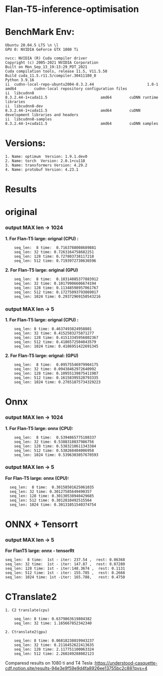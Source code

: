 # Flan-T5-inference-optimisation

# BenchMark Env:
    Ubuntu 20.04.5 LTS \n \l  
    GPU 0: NVIDIA GeForce GTX 1080 Ti   

    nvcc: NVIDIA (R) Cuda compiler driver  
    Copyright (c) 2005-2021 NVIDIA Corporation  
    Built on Mon_Sep_13_19:13:29_PDT_2021  
    Cuda compilation tools, release 11.5, V11.5.50  
    Build cuda_11.5.r11.5/compiler.30411180_0  
    Python 3.9.16  
    ii  cudnn-local-repo-ubuntu2004-8.3.2.44                        1.0-1                                      amd64        cudnn-local repository configuration files  
    ii  libcudnn8                                                   8.3.2.44-1+cuda11.5                        amd64        cuDNN runtime libraries  
    ii  libcudnn8-dev                                               8.3.2.44-1+cuda11.5                        amd64        cuDNN development libraries and headers  
    ii  libcudnn8-samples                                           8.3.2.44-1+cuda11.5                        amd64        cuDNN samples  

# Versions:
    1. Name: optimum  Version: 1.9.1.dev0   
    2. Name: torch  Version: 2.0.1+cu118  
    3. Name: transformers Version: 4.29.2
    4. Name: protobuf Version: 4.23.1


# Results
# original
### output  MAX len → 1024
**1. For Flan-T5 large: orignal (CPU) :**

        seq_len:  8 time:  0.7163788008689881
        seq_len: 32 time: 0.7263164758682251
        seq_len: 128 time: 0.727803738117218
        seq_len: 512 time: 0.7193972730636596

**2. For Flan-T5 large: original (GPU)**

        seq_len:  8 time:  0.10314885377883912
        seq_len: 32 time: 0.10179906606674194
        seq_len: 128 time: 0.11348598957061767
        seq_len: 512 time: 0.17275093793869017
        seq_len: 1024 time: 0.29372969150543216

### output  MAX len → 5  
**1. For Flan-T5 large: orignal (CPU) :**

        seq_len: 8 time: 0.4637493824958801  
        seq_len: 32 time: 0.4152503275871277  
        seq_len: 128 time: 0.41513345956802367  
        seq_len: 512 time: 0.4186572504043579  
        seq_len: 1024 time: 0.4186951422691345  

**2. For Flan-T5 large: orignal: (GPU)** 

        seq_len:  8 time:  0.09575546979904175
        seq_len: 32 time: 0.09438462972640992
        seq_len: 128 time: 0.10955139875411987
        seq_len: 512 time: 0.16158395528793335
        seq_len: 1024 time: 0.27651875734329223

# Onnx
### output  MAX len → 1024  
**1. For Flan-T5 large: onnx (CPU):**  

        seq_len:  8 time:  0.5394865775108337  
        seq_len: 32 time: 0.5388318037986756  
        seq_len: 128 time: 0.5383210611343384  
        seq_len: 512 time: 0.538268404006958  
        seq_len: 1024 time: 0.5396303057670593  
        
### output  MAX len → 5  
**For Flan-T5 large: onnx (CPU):**  

      seq_len:  8 time:  0.30158501625061035  
      seq_len: 32 time: 0.30127585649490357  
      seq_len: 128 time: 0.30130538940429685  
      seq_len: 512 time: 0.3012810492515564  
      seq_len: 1024 time: 0.30131051540374754  

# ONNX + Tensorrt
### output  MAX len → 5  
**For FlanT5 large: onnx - tensorRt**

    seq_len:  8 time:  1st - iter: 237.54 ,  rest: 0.06368    
    seq_len: 32 time:  1st - iter: 147.87 ,  rest: 0.07280   
    seq_len: 128 time: 1st - iter:148.3674 ,  rest: 0.1131  
    seq_len: 512 time: 1st - iter: 155.785 ,  rest: 0.2668  
    seq_len: 1024 time: 1st -iter: 165.788,   rest: 0.4750   

# CTranslate2
    1. C2 translate(cpu)  

        seq_len: 8 time: 0.6379863619804382  
        seq_len: 32 time: 1.165667852342340   

    2. Ctranslate2(gpu)  

        seq_len: 8 time: 0.06818238019943237  
        seq_len: 32 time: 0.2116452622413635  
        seq_len: 128 time: 2.117751100063324  
        seq_len: 512 time: 2.260249288082123  
Comparesd results on 1080 ti and T4 Tesla :https://understood-casquette-cdf.notion.site/results-94e3e9f59e9d4fa8926ee13755bc2c88?pvs=4
